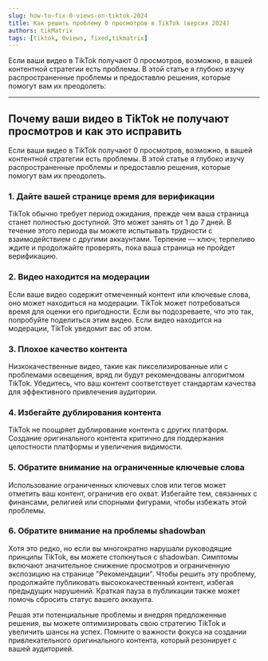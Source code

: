 ```yaml
---
slug: how-to-fix-0-views-on-tiktok-2024
title: Как решить проблему 0 просмотров в TikTok (версия 2024)
authors: tikMatrix
tags: [tiktok, 0views, fixed,tikmatrix]
---
```

Если ваши видео в TikTok получают 0 просмотров, возможно, в вашей контентной стратегии есть проблемы. В этой статье я глубоко изучу распространенные проблемы и предоставлю решения, которые помогут вам их преодолеть:
<!--truncate-->
---

## Почему ваши видео в TikTok не получают просмотров и как это исправить

Если ваши видео в TikTok получают 0 просмотров, возможно, в вашей контентной стратегии есть проблемы. В этой статье я глубоко изучу распространенные проблемы и предоставлю решения, которые помогут вам их преодолеть.

### 1. **Дайте вашей странице время для верификации**

TikTok обычно требует период ожидания, прежде чем ваша страница станет полностью доступной. Это может занять от 1 до 7 дней. В течение этого периода вы можете испытывать трудности с взаимодействием с другими аккаунтами. Терпение — ключ; терпеливо ждите и продолжайте проверять, пока ваша страница не пройдет верификацию.

### 2. **Видео находится на модерации**

Если ваше видео содержит отмеченный контент или ключевые слова, оно может находиться на модерации. TikTok может потребоваться время для оценки его пригодности. Если вы подозреваете, что это так, попробуйте поделиться этим видео. Если видео находится на модерации, TikTok уведомит вас об этом.

### 3. **Плохое качество контента**

Низкокачественные видео, такие как пикселизированные или с проблемами освещения, вряд ли будут рекомендованы алгоритмом TikTok. Убедитесь, что ваш контент соответствует стандартам качества для эффективного привлечения аудитории.

### 4. **Избегайте дублирования контента**

TikTok не поощряет дублирование контента с других платформ. Создание оригинального контента критично для поддержания целостности платформы и увеличения видимости.

### 5. **Обратите внимание на ограниченные ключевые слова**

Использование ограниченных ключевых слов или тегов может отметить ваш контент, ограничив его охват. Избегайте тем, связанных с финансами, религией или спорными фигурами, чтобы избежать этой проблемы.

### 6. **Обратите внимание на проблемы shadowban**

Хотя это редко, но если вы многократно нарушали руководящие принципы TikTok, вы можете столкнуться с shadowban. Симптомы включают значительное снижение просмотров и ограниченную экспозицию на странице "Рекомендации". Чтобы решить эту проблему, продолжайте публиковать высококачественный контент, избегая предыдущих нарушений. Краткая пауза в публикации также может помочь сбросить статус вашего аккаунта.

Решая эти потенциальные проблемы и внедряя предложенные решения, вы можете оптимизировать свою стратегию TikTok и увеличить шансы на успех. Помните о важности фокуса на создании привлекательного оригинального контента, который резонирует с вашей аудиторией.

